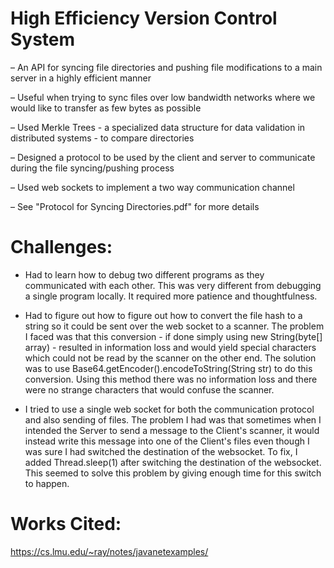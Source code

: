 # High Efficiency Version Control System
– An API for syncing file directories and pushing file modifications to a main server in a highly efficient manner

– Useful when trying to sync files over low bandwidth networks where we would like to transfer as few bytes as possible

– Used Merkle Trees - a specialized data structure for data validation in distributed systems - to compare directories

– Designed a protocol to be used by the client and server to communicate during the file syncing/pushing process 

– Used web sockets to implement a two way communication channel

– See "Protocol for Syncing Directories.pdf" for more details


# Challenges:

- Had to learn how to debug two different programs as they communicated with each other. This was very different from debugging a single program locally. It required more patience and thoughtfulness.

- Had to figure out how to figure out how to convert the file hash to a string so it could be sent over the web socket to a scanner. The problem I faced was that this conversion - if done simply using new String(byte[] array) - resulted in information loss and would yield special characters which could not be read by the scanner on the other end. The solution was to use Base64.getEncoder().encodeToString(String str) to do this conversion. Using this method there was no information loss and there were no strange characters that would confuse the scanner.

- I tried to use a single web socket for both the communication protocol and also sending of files. The problem I had was that sometimes when I intended the Server to send a message to the Client's scanner, it would instead write this message into one of the Client's files even though I was sure I had switched the destination of the websocket. To fix, I added Thread.sleep(1) after switching the destination of the websocket. This seemed to solve this problem by giving enough time for this switch to happen.

# Works Cited:

https://cs.lmu.edu/~ray/notes/javanetexamples/
